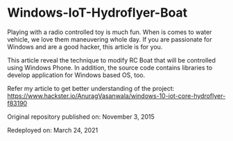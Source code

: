 # Windows-IoT-Hydroflyer-Boat
Playing with a radio controlled toy is much fun. When is comes to water vehicle, we love them maneuvering whole day. If you are passionate for Windows and are a good hacker, this article is for you.

This article reveal the technique to modify RC Boat that will be controlled using Windows Phone. In addition, the source code contains libraries to develop application for Windows based OS, too.

Refer my article to get better understanding of the project:
https://www.hackster.io/AnuragVasanwala/windows-10-iot-core-hydroflyer-f83190

Original repository published on: November 3, 2015

Redeployed on: March 24, 2021
